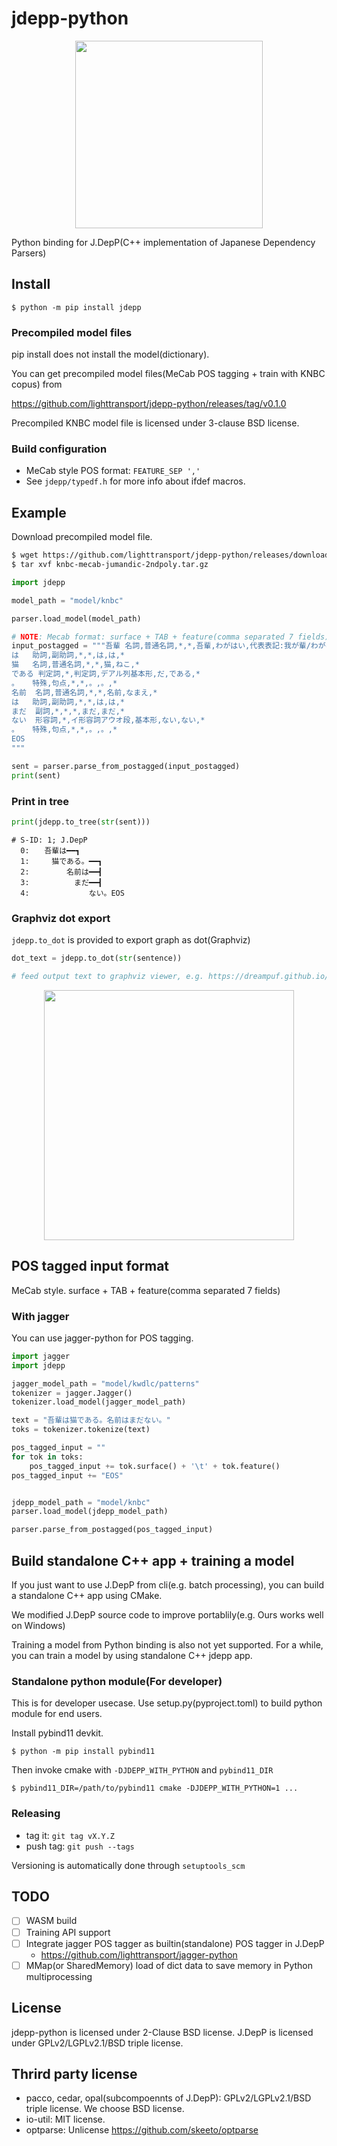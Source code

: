# jdepp-python

<div align="center">
  <img src="imgs/fastest-jdepp.png" width="300"/>
</div>

Python binding for J.DepP(C++ implementation of Japanese Dependency Parsers)

## Install

```
$ python -m pip install jdepp
```

### Precompiled model files

pip install does not install the model(dictionary).

You can get precompiled model files(MeCab POS tagging + train with KNBC copus) from

https://github.com/lighttransport/jdepp-python/releases/tag/v0.1.0

Precompiled KNBC model file is licensed under 3-clause BSD license.

### Build configuration

* MeCab style POS format: `FEATURE_SEP ','`
* See `jdepp/typedf.h` for more info about ifdef macros.

## Example

Download precompiled model file.

```bash
$ wget https://github.com/lighttransport/jdepp-python/releases/download/v0.1.0/knbc-mecab-jumandic-2ndpoly.tar.gz
$ tar xvf knbc-mecab-jumandic-2ndpoly.tar.gz
```

```py
import jdepp

model_path = "model/knbc"

parser.load_model(model_path)

# NOTE: Mecab format: surface + TAB + feature(comma separated 7 fields)
input_postagged = """吾輩	名詞,普通名詞,*,*,吾輩,わがはい,代表表記:我が輩/わがはい カテゴリ:人
は	助詞,副助詞,*,*,は,は,*
猫	名詞,普通名詞,*,*,猫,ねこ,*
である	判定詞,*,判定詞,デアル列基本形,だ,である,*
。	特殊,句点,*,*,。,。,*
名前	名詞,普通名詞,*,*,名前,なまえ,*
は	助詞,副助詞,*,*,は,は,*
まだ	副詞,*,*,*,まだ,まだ,*
ない	形容詞,*,イ形容詞アウオ段,基本形,ない,ない,*
。	特殊,句点,*,*,。,。,*
EOS
"""

sent = parser.parse_from_postagged(input_postagged)
print(sent)
```

### Print in tree

```py
print(jdepp.to_tree(str(sent)))
```

```
# S-ID: 1; J.DepP
  0:　　吾輩は━━┓　　　
  1:　　　猫である。━━┓
  2:　　　　　名前は━━┫
  3:　　　　　　まだ━━┫
  4:　　　　　　　　ない。EOS
```

### Graphviz dot export


`jdepp.to_dot` is provided to export graph as dot(Graphviz)

```py
dot_text = jdepp.to_dot(str(sentence))

# feed output text to graphviz viewer, e.g. https://dreampuf.github.io/GraphvizOnline/
```

<div align="center">
  <img src="imgs/wagahai-dot.png" width="400"/>
</div>

## POS tagged input format

MeCab style. surface + TAB + feature(comma separated 7 fields)

### With jagger

You can use jagger-python for POS tagging.

```py
import jagger
import jdepp

jagger_model_path = "model/kwdlc/patterns"
tokenizer = jagger.Jagger()
tokenizer.load_model(jagger_model_path)

text = "吾輩は猫である。名前はまだない。"
toks = tokenizer.tokenize(text)

pos_tagged_input = ""
for tok in toks:
    pos_tagged_input += tok.surface() + '\t' + tok.feature()
pos_tagged_input += "EOS"


jdepp_model_path = "model/knbc"
parser.load_model(jdepp_model_path)

parser.parse_from_postagged(pos_tagged_input)
```



## Build standalone C++ app + training a model

If you just want to use J.DepP from cli(e.g. batch processing),
you can build a standalone C++ app using CMake.

We modified J.DepP source code to improve portablily(e.g. Ours works well on Windows)

Training a model from Python binding is also not yet supported.
For a while, you can train a model by using standalone C++ jdepp app.

### Standalone python module(For developer)

This is for developer usecase.
Use setup.py(pyproject.toml) to build python module for end users.

Install pybind11 devkit.

```
$ python -m pip install pybind11
```

Then invoke cmake with `-DJDEPP_WITH_PYTHON` and `pybind11_DIR`

```
$ pybind11_DIR=/path/to/pybind11 cmake -DJDEPP_WITH_PYTHON=1 ...
```


### Releasing

* tag it: `git tag vX.Y.Z`
* push tag: `git push --tags`

Versioning is automatically done through `setuptools_scm`

## TODO

- [ ] WASM build
- [ ] Training API support
- [ ] Integrate jagger POS tagger as builtin(standalone) POS tagger in J.DepP
  - https://github.com/lighttransport/jagger-python
- [ ] MMap(or SharedMemory) load of dict data to save memory in Python multiprocessing

## License

jdepp-python is licensed under 2-Clause BSD license.
J.DepP is licensed under GPLv2/LGPLv2.1/BSD triple license.

## Thrird party license

* pacco, cedar, opal(subcompoennts of J.DepP): GPLv2/LGPLv2.1/BSD triple license. We choose BSD license.
* io-util: MIT license.
* optparse: Unlicense https://github.com/skeeto/optparse
